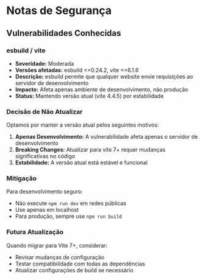 # Notas de Segurança

## Vulnerabilidades Conhecidas

### esbuild / vite
- **Severidade:** Moderada
- **Versões afetadas:** esbuild <=0.24.2, vite <=6.1.6
- **Descrição:** esbuild permite que qualquer website envie requisições ao servidor de desenvolvimento
- **Impacto:** Afeta apenas ambiente de desenvolvimento, não produção
- **Status:** Mantendo versão atual (vite 4.4.5) por estabilidade

### Decisão de Não Atualizar

Optamos por manter a versão atual pelos seguintes motivos:

1. **Apenas Desenvolvimento:** A vulnerabilidade afeta apenas o servidor de desenvolvimento
2. **Breaking Changes:** Atualizar para vite 7+ requer mudanças significativas no código
3. **Estabilidade:** A versão atual está estável e funcional

### Mitigação

Para desenvolvimento seguro:
- Não execute `npm run dev` em redes públicas
- Use apenas em localhost
- Para produção, sempre use `npm run build`

### Futura Atualização

Quando migrar para Vite 7+, considerar:
- Revisar mudanças de configuração
- Testar compatibilidade com todas as dependências
- Atualizar configurações de build se necessário